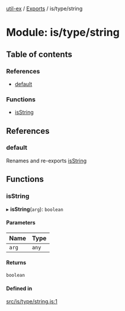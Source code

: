 [util-ex](../README.md) / [Exports](../modules.md) / is/type/string

# Module: is/type/string

## Table of contents

### References

- [default](is_type_string.md#default)

### Functions

- [isString](is_type_string.md#isstring)

## References

### default

Renames and re-exports [isString](is_type_string.md#isstring)

## Functions

### isString

▸ **isString**(`arg`): `boolean`

#### Parameters

| Name | Type |
| :------ | :------ |
| `arg` | `any` |

#### Returns

`boolean`

#### Defined in

[src/is/type/string.js:1](https://github.com/snowyu/util-ex.js/blob/485ec28/src/is/type/string.js#L1)
